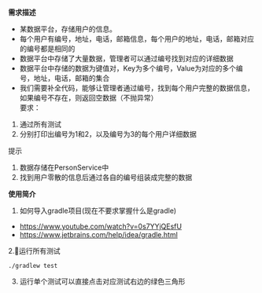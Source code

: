**需求描述**  
- 某数据平台，存储用户的信息。
- 每个用户有编号，地址，电话，邮箱信息，每个用户的地址，电话，邮箱对应的编号都是相同的   
- 数据平台中存储了大量数据，管理者可以通过编号找到对应的详细数据    
- 数据平台中存储的数据为键值对，Key为多个编号，Value为对应的多个编号，地址，电话，邮箱的集合    
- 我们需要补全代码，能够让管理者通过编号，找到每个用户完整的数据信息，如果编号不存在，则返回空数据（不抛异常）   
要求： 
1. 通过所有测试
2. 分别打印出编号为1和2，以及编号为3的每个用户详细数据

提示
1. 数据存储在PersonService中 
2. 找到用户零散的信息后通过各自的编号组装成完整的数据

**使用简介**  
1. 如何导入gradle项目(现在不要求掌握什么是gradle)
- https://www.youtube.com/watch?v=0s7YYjQEsfU
- https://www.jetbrains.com/help/idea/gradle.html

2.运行所有测试  
```
./gradlew test
```
3. 运行单个测试可以直接点击对应测试右边的绿色三角形
